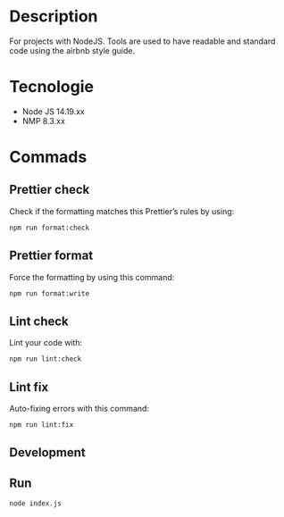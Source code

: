 # Description

For projects with NodeJS. Tools are used to have readable and standard code using the airbnb style guide.

# Tecnologie

- Node JS 14.19.xx
- NMP 8.3.xx

# Commads

## Prettier check

Check if the formatting matches this Prettier’s rules by using:

```bash
npm run format:check
```

## Prettier format

Force the formatting by using this command:

```bash
npm run format:write
```

## Lint check

Lint your code with:

```bash
npm run lint:check
```

## Lint fix

Auto-fixing errors with this command:

```bash
npm run lint:fix
```

## Development

## Run

```bash
node index.js
```
